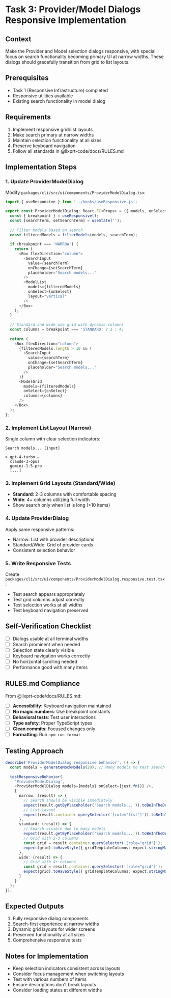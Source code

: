 # Task 3: Provider/Model Dialogs Responsive Implementation

## Context

Make the Provider and Model selection dialogs responsive, with special focus on search functionality becoming primary UI at narrow widths. These dialogs should gracefully transition from grid to list layouts.

## Prerequisites

- Task 1 (Responsive Infrastructure) completed
- Responsive utilities available
- Existing search functionality in model dialog

## Requirements

1. Implement responsive grid/list layouts
2. Make search primary at narrow widths
3. Maintain selection functionality at all sizes
4. Preserve keyboard navigation
5. Follow all standards in @llxprt-code/docs/RULES.md

## Implementation Steps

### 1. Update ProviderModelDialog
Modify `packages/cli/src/ui/components/ProviderModelDialog.tsx`:

```typescript
import { useResponsive } from '../hooks/useResponsive.js';

export const ProviderModelDialog: React.FC<Props> = ({ models, onSelect }) => {
  const { breakpoint } = useResponsive();
  const [searchTerm, setSearchTerm] = useState('');
  
  // Filter models based on search
  const filteredModels = filterModels(models, searchTerm);
  
  if (breakpoint === 'NARROW') {
    return (
      <Box flexDirection="column">
        <SearchInput 
          value={searchTerm}
          onChange={setSearchTerm}
          placeholder="Search models..."
        />
        <ModelList 
          models={filteredModels}
          onSelect={onSelect}
          layout="vertical"
        />
      </Box>
    );
  }
  
  // Standard and wide use grid with dynamic columns
  const columns = breakpoint === 'STANDARD' ? 2 : 4;
  
  return (
    <Box flexDirection="column">
      {filteredModels.length > 10 && (
        <SearchInput 
          value={searchTerm}
          onChange={setSearchTerm}
          placeholder="Search models..."
        />
      )}
      <ModelGrid
        models={filteredModels}
        onSelect={onSelect}
        columns={columns}
      />
    </Box>
  );
};
```

### 2. Implement List Layout (Narrow)
Single column with clear selection indicators:
```
Search models... [input]

> gpt-4-turbo ←
  claude-3-opus
  gemini-1.5-pro
  [...]
```

### 3. Implement Grid Layouts (Standard/Wide)
- **Standard**: 2-3 columns with comfortable spacing
- **Wide**: 4+ columns utilizing full width
- Show search only when list is long (>10 items)

### 4. Update ProviderDialog
Apply same responsive patterns:
- Narrow: List with provider descriptions
- Standard/Wide: Grid of provider cards
- Consistent selection behavior

### 5. Write Responsive Tests
Create `packages/cli/src/ui/components/ProviderModelDialog.responsive.test.tsx`:
- Test search appears appropriately
- Test grid columns adjust correctly
- Test selection works at all widths
- Test keyboard navigation preserved

## Self-Verification Checklist

- [ ] Dialogs usable at all terminal widths
- [ ] Search prominent when needed
- [ ] Selection state clearly visible
- [ ] Keyboard navigation works correctly
- [ ] No horizontal scrolling needed
- [ ] Performance good with many items

## RULES.md Compliance

From @llxprt-code/docs/RULES.md:
- [ ] **Accessibility**: Keyboard navigation maintained
- [ ] **No magic numbers**: Use breakpoint constants
- [ ] **Behavioral tests**: Test user interactions
- [ ] **Type safety**: Proper TypeScript types
- [ ] **Clean commits**: Focused changes only
- [ ] **Formatting**: Run `npm run format`

## Testing Approach

```typescript
describe('ProviderModelDialog responsive behavior', () => {
  const models = generateMockModels(20); // Many models to test search
  
  testResponsiveBehavior(
    'ProviderModelDialog',
    <ProviderModelDialog models={models} onSelect={jest.fn()} />,
    {
      narrow: (result) => {
        // Search should be visible immediately
        expect(result.getByPlaceholder('Search models...')).toBeInTheDocument();
        // List layout
        expect(result.container.querySelector('[role="list"]')).toBeInTheDocument();
      },
      standard: (result) => {
        // Search visible due to many models
        expect(result.getByPlaceholder('Search models...')).toBeInTheDocument();
        // Grid with 2-3 columns
        const grid = result.container.querySelector('[role="grid"]');
        expect(grid).toHaveStyle({ gridTemplateColumns: expect.stringMatching(/repeat\([2-3]/) });
      },
      wide: (result) => {
        // Grid with 4+ columns
        const grid = result.container.querySelector('[role="grid"]');
        expect(grid).toHaveStyle({ gridTemplateColumns: expect.stringMatching(/repeat\([4-9]/) });
      }
    }
  );
});
```

## Expected Outputs

1. Fully responsive dialog components
2. Search-first experience at narrow widths
3. Dynamic grid layouts for wider screens
4. Preserved functionality at all sizes
5. Comprehensive responsive tests

## Notes for Implementation

- Keep selection indicators consistent across layouts
- Consider focus management when switching layouts
- Test with various numbers of items
- Ensure descriptions don't break layouts
- Consider loading states at different widths